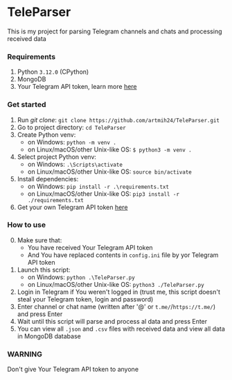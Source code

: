 # TeleParser

This is my project for parsing Telegram channels and chats and processing received data

### Requirements
1. Python `3.12.0` (CPython)
2. MongoDB
3. Your Telegram API token, learn more <a href='https://core.telegram.org/api#getting-started'>here</a>

### Get started
1. Run <i>git clone</i>: `git clone https://github.com/artmih24/TeleParser.git`
2. Go to project directory: `cd TeleParser`
3. Create Python venv:
   - on Windows: `python -m venv .`
   - on Linux/macOS/other Unix-like OS: `$ python3 -m venv .`
4. Select project Python venv:
   - on Windows: `.\Scripts\activate`
   - on Linux/macOS/other Unix-like OS: `source bin/activate`
5. Install dependencies:
   - on Windows: `pip install -r .\requirements.txt`
   - on Linux/macOS/other Unix-like OS: `pip3 install -r ./requirements.txt`
6. Get your own Telegram API token <a href='https://core.telegram.org/api#getting-started'>here</a>

### How to use
0. Make sure that:
   - You have received Your Telegram API token
   - And You have replaced contents in `config.ini` file by yor Telegram API token
1. Launch this script:
   - on Windows: `python .\TeleParser.py`
   - on Linux/macOS/other Unix-like OS: `python3 ./TeleParser.py`
2. Login in Telegram if You weren't logged in (trust me, this script doesn't steal your Telegram token, login and password)
3. Enter channel or chat name (written after '@' or `t.me/`/`https://t.me/`) and press Enter
4. Wait until this script will parse and process al data and press Enter
5. You can view all `.json` and `.csv` files with received data and view all data in MongoDB database

### WARNING
Don't give Your Telegram API token to anyone